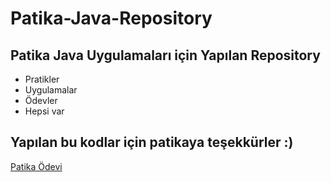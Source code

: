 # Patika-Java-Repository
## Patika Java Uygulamaları için Yapılan Repository
* Pratikler
* Uygulamalar
* Ödevler
* Hepsi var
## Yapılan bu kodlar için patikaya teşekkürler :)
[Patika Ödevi](www.patika.com)
